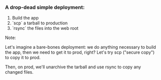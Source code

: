 ### A drop-dead simple deployment:

1. <!-- .element: class="fragment" --> Build the app
2. <!-- .element: class="fragment" --> `scp` a tarball to production
3. <!-- .element: class="fragment" --> `rsync` the files into the web root

Note:

Let's imagine a bare-bones deployment: we do anything necessary to build the app, then we need to get it to prod, right? Let's try scp ("secure copy") to copy it to prod.

Then, on prod, we'll unarchive the tarball and use rsync to copy any changed files.
